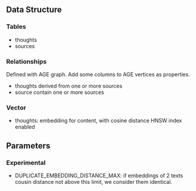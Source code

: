 ## Data Structure
### Tables
- thoughts
- sources

### Relationships
Defined with AGE graph. Add some columns to AGE vertices as properties.

- thoughts derived from one or more sources
- source contain one or more sources

### Vector
- thoughts: embedding for content, with cosine distance HNSW index enabled

## Parameters
### Experimental
- DUPLICATE_EMBEDDING_DISTANCE_MAX: if embeddings of 2 texts cousin distance not above this limit, we consider them identical.
